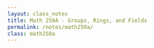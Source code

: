 ```yaml
---
layout: class_notes
title: Math 250A - Groups, Rings, and Fields
permalink: /notes/math250a/
class: math250a
---
```

